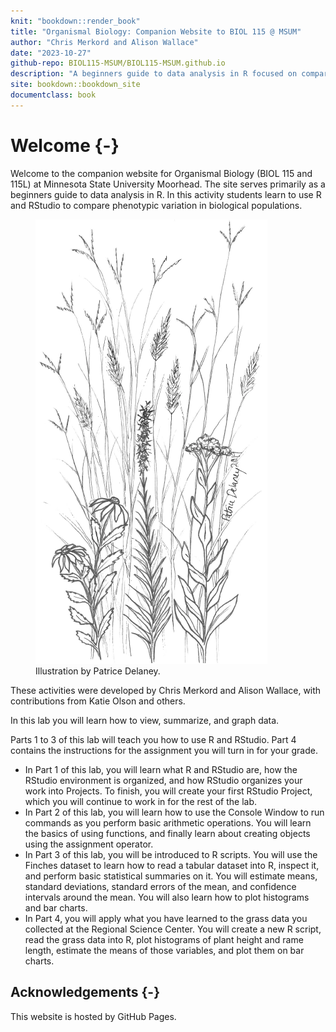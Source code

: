 ```yaml
--- 
knit: "bookdown::render_book"
title: "Organismal Biology: Companion Website to BIOL 115 @ MSUM"
author: "Chris Merkord and Alison Wallace"
date: "2023-10-27"
github-repo: BIOL115-MSUM/BIOL115-MSUM.github.io
description: "A beginners guide to data analysis in R focused on comparing phenotypic variation in biological populations. Developed for the course BIOL 115L Organismal Biology Lab at Minnesota State University by Chris Merkord and Alison Wallace, with contributions from Katie Olson and others."
site: bookdown::bookdown_site
documentclass: book
---
```


# Welcome {-}

Welcome to the companion website for Organismal Biology (BIOL 115 and 115L) at Minnesota State University Moorhead. The site serves primarily as a beginners guide to data analysis in R. In this activity students learn to use R and RStudio to compare phenotypic variation in biological populations.

<div class="mx-auto" style="width: 600px;">
<figure class="figure text-right">
  <img src="images/lab_book_cover_2019.png" class="figure-img img-fluid rounded" alt="Line drawing of flowers and butterfly.">
  <figcaption class="figure-caption text-right">Illustration by Patrice Delaney.</figcaption>
</figure>
</div>

These activities were developed by Chris Merkord and Alison Wallace, with contributions from Katie Olson and others.

In this lab you will learn how to view, summarize, and graph data.

Parts 1 to 3 of this lab will teach you how to use R and RStudio. Part 4 contains the instructions for the assignment you will turn in for your grade.

- In Part 1 of this lab, you will learn what R and RStudio are, how the RStudio environment is organized, and how RStudio organizes your work into Projects. To finish, you will create your first RStudio Project, which you will continue to work in for the rest of the lab. 
- In Part 2 of this lab, you will learn how to use the Console Window to run commands as you perform basic arithmetic operations. You will learn the basics of using functions, and finally learn
about creating objects using the assignment operator. 
- In Part 3 of this lab, you will be introduced to R scripts. You will use the Finches dataset to learn
how to read a tabular dataset into R, inspect it, and perform basic statistical summaries on it. You will estimate means, standard deviations, standard errors of the mean, and confidence intervals around the mean. You will also learn how to plot histograms and bar charts. 
- In Part 4, you will apply what you have learned to the grass data you collected at the Regional Science Center. You will create a new R script, read the grass data into R, plot histograms of plant height and rame length, estimate the means of those variables, and plot them on bar charts.

## Acknowledgements {-}

This website is hosted by GitHub Pages.
